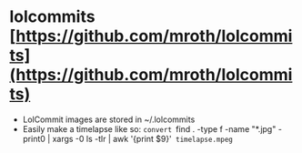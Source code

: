 # lolcommits [https://github.com/mroth/lolcommits](https://github.com/mroth/lolcommits)
- LolCommit images are stored in ~/.lolcommits
- Easily make a timelapse like so: `convert `find . -type f -name "*.jpg" -print0 | xargs -0 ls -tlr | awk '{print $9}'` timelapse.mpeg`
